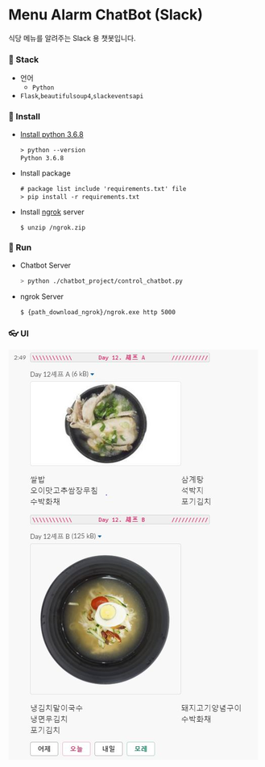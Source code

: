 # Menu Alarm ChatBot (Slack)

식당 메뉴를 알려주는 Slack 용 챗봇입니다.



### 🔨 Stack

- 언어
  - `Python`
- `Flask`,`beautifulsoup4`,`slackeventsapi`



### 🔧 Install

- [Install python 3.6.8](https://www.python.org/downloads/release/python-368/)

      > python --version
      Python 3.6.8

- Install package

      # package list include 'requirements.txt' file 
      > pip install -r requirements.txt

- Install [ngrok](https://dashboard.ngrok.com/get-started) server

  ``` ba
  $ unzip /ngrok.zip
  ```



### 🔸 Run

- Chatbot Server

  ```bash
  > python ./chatbot_project/control_chatbot.py
  ```

* ngrok Server

  ```bash
  $ {path_download_ngrok}/ngrok.exe http 5000
  ```



### 👓 UI

![image-20200327172155817](./picture/page1.JPG)
